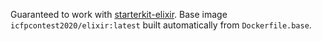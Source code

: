 Guaranteed to work with [starterkit-elixir](https://github.com/icfpcontest2020/starterkit-elixir).
Base image `icfpcontest2020/elixir:latest` built automatically from `Dockerfile.base`.